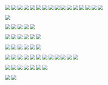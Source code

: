 ![](https://i.imghippo.com/files/bHvkP1721593663.gif) ![](https://i.imghippo.com/files/wWT2435Gj.webp) ![](https://i.imghippo.com/files/voHxo1721594136.gif) ![](https://i.imghippo.com/files/zWewE1721601784.gif) ![](https://i.imghippo.com/files/g2VQ71727887541.gif) ![](https://i.imghippo.com/files/mHw8323LxM.webp) ![](https://i.imghippo.com/files/tmQe6968Ng.webp) ![](https://i.imghippo.com/files/5ujWc1727887651.gif) ![](https://i.imghippo.com/files/Iqpa1654oQ.webp) ![](https://i.imghippo.com/files/X8231voo.webp) ![](https://i.imghippo.com/files/BHWU4188Dws.webp) ![](https://i.imghippo.com/files/dhqU4475GQs.webp) ![](https://i.imghippo.com/files/Wbh2771hZE.png) ![](https://i.imghippo.com/files/yFJS4914GSA.webp) ![](https://i.imghippo.com/files/NMZ1559cIE.webp) ![](https://i.imghippo.com/files/ck9729IO.webp)

![](https://i.imghippo.com/files/hiDNC1727887077.png)

![](https://i.ibb.co/gddY5rL/anti-usuk-stamp-by-anti-giripan-da4a1i1-fullview.png) ![](https://i.imghippo.com/files/yQQWK1721591416.png) ![](https://i.imghippo.com/files/V8kxt1721591654.gif) ![](https://i.imghippo.com/files/T7jef1721591716.gif) ![](https://i.imghippo.com/files/V5f2A1721591774.png)

![](https://i.imghippo.com/files/L6h4y1721592479.jpg) ![](https://i.imghippo.com/files/WGovq1721592514.gif) ![](https://i.imghippo.com/files/uJVa51721592555.jpg) ![](https://i.imghippo.com/files/9krd21721592637.png) ![](https://i.imghippo.com/files/byrGV1721592772.jpg) ![](https://i.imghippo.com/files/4gUTK1721592836.gif)

![](https://i.imghippo.com/files/1ir1n1727886811.gif) ![](https://i.imghippo.com/files/gZ1BP1727887729.gif) ![](https://i.imghippo.com/files/jNXJg1727887809.png) ![](https://i.imghippo.com/files/aWFhW1727887871.png) ![](https://i.imghippo.com/files/O8PiM1727888109.gif) ![](https://i.imghippo.com/files/Hh56Q1727888721.gif)

![](https://i.imghippo.com/files/HWBK4281kZ.gif) ![](https://i.imghippo.com/files/0cFl71727888202.png) ![](https://i.imghippo.com/files/HouDl1727888250.png) ![](https://i.imghippo.com/files/jSM4619FUc.png) ![](https://i.imghippo.com/files/bZr7t1727888428.png) ![](https://i.imghippo.com/files/rEKD5885Ww.webp) ![](https://i.imghippo.com/files/9JIvN1727888478.gif) ![](https://i.imghippo.com/files/Ncz1R1727889293.png) ![](https://i.imghippo.com/files/rCO9958Sow.png) ![](https://i.imghippo.com/files/JBkl5198MZc.png) ![](https://i.imghippo.com/files/JT2879MEY.png) ![](https://i.imghippo.com/files/Fy1886cV.webp)

![](https://i.imghippo.com/files/e7zLL1721593103.png) ![](https://i.imghippo.com/files/Zyuyn1727889403.png) ![](https://i.imghippo.com/files/DFroZ1721593246.png) ![](https://i.imghippo.com/files/Hf7IN1721593293.png) ![](https://i.imghippo.com/files/SPZ9m1721593599.png) ![](https://i.imghippo.com/files/Xtal51721593736.png) ![](https://i.imghippo.com/files/IXt7503RPU.png)

![](https://i.imghippo.com/files/CpuJ5209TWY.png) ![](https://i.imghippo.com/files/FCH6176YMk.png)




